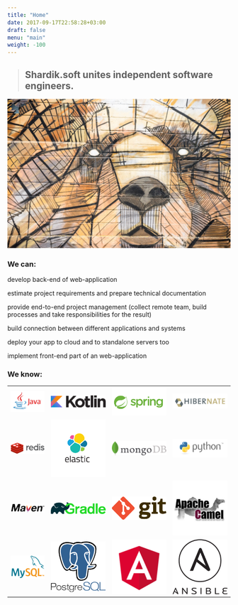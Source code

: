```yaml
---
title: "Home"
date: 2017-09-17T22:58:28+03:00
draft: false
menu: "main"
weight: -100
---
```



> ##  **Shardik.soft** unites independent software engineers.


![Bear](/images/bear.jpg)

### We can:

<i class="fa fa-code"></i>  develop back-end of web-application

<i class="fa fa-book" aria-hidden="true"></i>  estimate project requirements and prepare technical documentation

<i class="fa fa-handshake-o" aria-hidden="true"></i>  provide end-to-end project management (collect remote team, build processes and take responsibilities for the result)

<i class="fa fa-cogs" aria-hidden="true"></i>  build connection between different applications and systems

<i class="fa fa-cloud" aria-hidden="true"></i>  deploy your app to cloud and to standalone servers too

<i class="fa fa-television" aria-hidden="true"></i>  implement front-end part of an web-application  

### We know:  

<table cellspacing="10" cellpadding="10">
<tbody>
<tr>
<td><a href="https://java.com/en/" target="_blank" class="no-border"><img src="/images/logos/java.jpg"/></a></td>
<td><a href="https://kotlinlang.org/" target="_blank" class="no-border"><img src="/images/logos/kotlin.png"/></a></td>
<td><a href="https://spring.io/" target="_blank" class="no-border"><img src="/images/logos/spring.png"/></a></td>
<td><a href="http://hibernate.org/" target="_blank" class="no-border"><img src="/images/logos/hibernate.png"/></a></td>
</tr>
<tr>
<td><a href="https://redis.io/" target="_blank" class="no-border"><img src="/images/logos/redis.png"/></a></td>
<td><a href="https://www.elastic.co/" target="_blank" class="no-border"><img src="/images/logos/elastic.png"/></a></td>
<td><a href="https://www.mongodb.com/" target="_blank" class="no-border"><img src="/images/logos/mongo.jpg"/></a></td>
<td><a href="https://www.python.org/" target="_blank" class="no-border"><img src="/images/logos/python.png"/></a></td>
</tr>
<tr>
<td><a href="https://maven.apache.org/" target="_blank" class="no-border"><img src="/images/logos/maven.png"/></a></td>
<td><a href="https://gradle.org/" target="_blank" class="no-border"><img src="/images/logos/gradle.png"/></a></td>
<td><a href="https://git-scm.com/" target="_blank" class="no-border"><img src="/images/logos/git.png"/></a></td>
<td><a href="http://camel.apache.org/" target="_blank" class="no-border"><img src="/images/logos/apache-camel.jpg"/></a></td>
</tr>
<tr>
<td><a href="https://www.mysql.com/" target="_blank" class="no-border"><img src="/images/logos/mysql.png"/></a></td>
<td><a href="https://www.postgresql.org/" target="_blank" class="no-border"><img src="/images/logos/postgresql.png"/></a></td>
<td><a href="https://angular.io/" target="_blank" class="no-border"><img src="/images/logos/angular.png"/></a></td>
<td><a href="https://www.ansible.com/" target="_blank" class="no-border"><img src="/images/logos/ansible.png"/></a></td>
</tr>
</tbody>
</table>